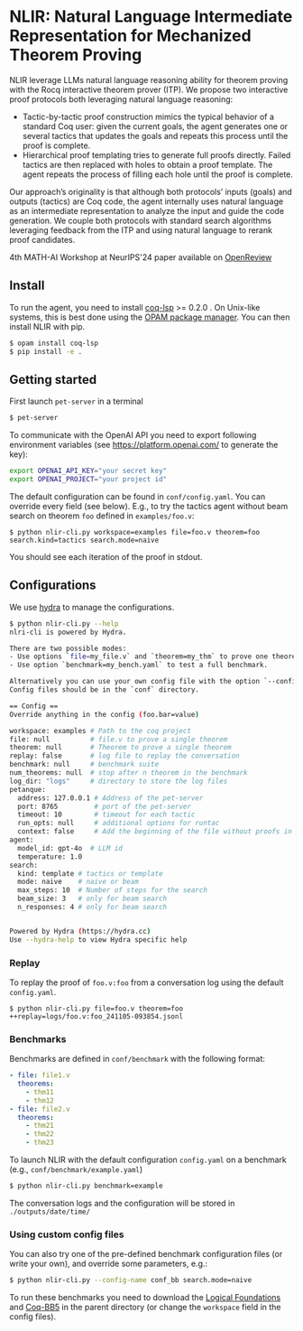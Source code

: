 # NLIR: Natural Language Intermediate Representation for Mechanized Theorem Proving

NLIR leverage LLMs natural language reasoning ability for theorem proving with the Rocq interactive theorem prover (ITP).
We propose two interactive proof protocols both leveraging natural language reasoning: 

 - Tactic-by-tactic proof construction mimics the typical behavior of a standard Coq user: given the current goals, the agent generates one or several tactics that updates the goals and repeats this process until the proof is complete. 
 - Hierarchical proof templating tries to generate full proofs directly. Failed tactics are then replaced with holes to obtain a proof template. The agent repeats the process of filling each hole until the proof is complete. 

Our approach’s originality is that although both protocols’ inputs (goals) and outputs (tactics) are Coq code, the agent internally uses natural language as an intermediate representation to analyze the input and guide the code generation.
We couple both protocols with standard search algorithms leveraging feedback from the ITP and using natural language to rerank proof candidates.

4th MATH-AI Workshop at NeurIPS'24 paper available on [OpenReview](https://openreview.net/forum?id=QzOc0tpdef)

## Install

To run the agent, you need to install [coq-lsp](https://github.com/ejgallego/coq-lsp) >= 0.2.0 . On Unix-like systems, this is best done using the [OPAM package manager](https://opam.ocaml.org/).
You can then install NLIR with pip.

```bash
$ opam install coq-lsp
$ pip install -e .
```

## Getting started

First launch `pet-server` in a terminal

```bash
$ pet-server
```

To communicate with the OpenAI API you need to export following environment variables (see https://platform.openai.com/ to generate the key):

```bash
export OPENAI_API_KEY="your secret key"
export OPENAI_PROJECT="your project id"
```

The default configuration can be found in `conf/config.yaml`.
You can override every field (see below).
E.g., to try the tactics agent without beam search on theorem `foo` defined in `examples/foo.v`:
```
$ python nlir-cli.py workspace=examples file=foo.v theorem=foo search.kind=tactics search.mode=naive
```

You should see each iteration of the proof in stdout.

## Configurations

We use [hydra](https://hydra.cc/docs/intro/) to manage the configurations.

```bash
$ python nlir-cli.py --help           
nlri-cli is powered by Hydra.

There are two possible modes:
- Use options `file=my_file.v` and `theorem=my_thm` to prove one theorem.
- Use option `benchmark=my_bench.yaml` to test a full benchmark.

Alternatively you can use your own config file with the option `--config-name myconf.yaml`.
Config files should be in the `conf` directory.

== Config ==
Override anything in the config (foo.bar=value)

workspace: examples # Path to the coq project
file: null          # file.v to prove a single theorem
theorem: null       # Theorem to prove a single theorem
replay: false       # log file to replay the conversation
benchmark: null     # benchmark suite
num_theorems: null  # stop after n theorem in the benchmark
log_dir: "logs"     # directory to store the log files
petanque:
  address: 127.0.0.1 # Address of the pet-server
  port: 8765         # port of the pet-server
  timeout: 10        # timeout for each tactic
  run_opts: null     # additional options for runtac
  context: false     # Add the beginning of the file without proofs in the prompt
agent:
  model_id: gpt-4o  # LLM id
  temperature: 1.0
search:
  kind: template # tactics or template
  mode: naive    # naive or beam
  max_steps: 10  # Number of steps for the search
  beam_size: 3   # only for beam search
  n_responses: 4 # only for beam search


Powered by Hydra (https://hydra.cc)
Use --hydra-help to view Hydra specific help
```

### Replay

To replay the proof of `foo.v:foo` from a conversation log using the default `config.yaml`.

```
$ python nlir-cli.py file=foo.v theorem=foo ++replay=logs/foo.v:foo_241105-093854.jsonl
```

### Benchmarks

Benchmarks are defined in `conf/benchmark` with the following format:

```yaml
- file: file1.v
  theorems:
    - thm11
    - thm12
- file: file2.v
  theorems:
    - thm21
    - thm22
    - thm23
```

To launch NLIR with the default configuration `config.yaml` on a benchmark (e.g., `conf/benchmark/example.yaml`)

```bash
$ python nlir-cli.py benchmark=example
```

The conversation logs and the configuration will be stored in `./outputs/date/time/`

### Using custom config files

You can also try one of the pre-defined benchmark configuration files (or write your own), and override some parameters, e.g.:

```bash
$ python nlir-cli.py --config-name conf_bb search.mode=naive
```

To run these benchmarks you need to download the [Logical Foundations](https://softwarefoundations.cis.upenn.edu/lf-current/index.html) and [Coq-BB5](https://github.com/ccz181078/Coq-BB5) in the parent directory (or change the `workspace` field in the config files).
